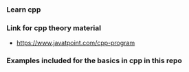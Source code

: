 ### Learn cpp

### Link for cpp theory material

- https://www.javatpoint.com/cpp-program

### Examples included for the basics in cpp in this repo 
